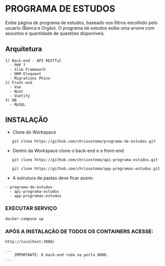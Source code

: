 # PROGRAMA DE ESTUDOS

Exibe página de programa de estudos, baseado nos filtros escolhido pelo usuario (Banca e Orgão).
O programa de estudos exibe uma arvore com assuntos e quantidade de questões disponíveis.

## Arquitetura

```
1) Back-end - API RESTful
  - PHP 7 
  - Slim Framework
  - ORM Eloquent
  - Migrations Phinx
2) Front-end
  - Vue 
  - Nuxt
  - Vuetify
3) DB
  - MySQL
```

## INSTALAÇÃO

- Clone do Workspace

`   git clone https://github.com/chrisostomo/programa-de-estudos.git`

- Dentro da Workspace clone o back-end e o front-end

`   git clone https://github.com/chrisostomo/api-programa-estudos.git`

`   git clone https://github.com/chrisostomo/app-programas-estudos.git`

- A estrutura de pastas deve ficar assim:
```
- programa-de-estudos
  - api-programa-estudos
  - app-programas-estudos
```

### EXECUTAR SERVIÇO

`docker-compose up`

### APÓS A INSTALAÇÃO DE TODOS OS CONTAINERS ACESSE:

`http://localhost:3000/`

```
...
    IMPORTANTE: O back-end roda na porta 8000.
...
```